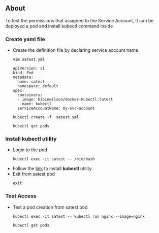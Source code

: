 ## About
To test the permissions that assigned to the Service Account,  It can be deployed a pod and install kubectl command inside

### Create yaml file
- Create the definition file by declaring service account name
  ```
  vim satest.yml
  ```
  ```
  apiVersion: v1
  kind: Pod
  metadata:
    name: satest
    namespace: default
  spec:
    containers:
    - image: bibinwilson/docker-kubectl:latest
      name: kubectl
    serviceAccountName: my-svc-account
  ```
  ```
  kubectl create -f  satest.yml
  ```
  ```
  kubectl get pods
  ```
###  Install kubectl utility
- Login to the  pod
  ```
  kubectl exec -it satest -- /bin/bash
  ```
- Follow the [link](./Kubectl.md) to install **kubectl** utility
- Exit from satest pod
  ```
  exit
  ```
### Test Access
- Test a pod creation from satest pod
  ```
  kubectl exec -it satest -- kubectl run nginx --image=nginx
  ```
  ```
  kubectl get pods
  ```
